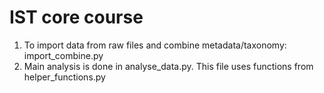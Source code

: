 # IST core course

1. To import data from raw files and combine metadata/taxonomy: import_combine.py
2. Main analysis is done in analyse_data.py. This file uses functions from
helper_functions.py
